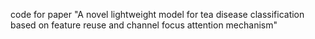code for paper "A novel lightweight model for tea disease classification based on feature reuse and channel focus attention mechanism"
